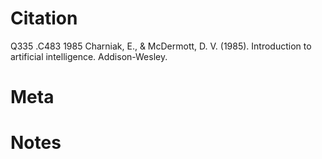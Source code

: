 # Citation
Q335 .C483 1985
Charniak, E., & McDermott, D. V. (1985). Introduction to artificial intelligence. Addison-Wesley.

# Meta

# Notes